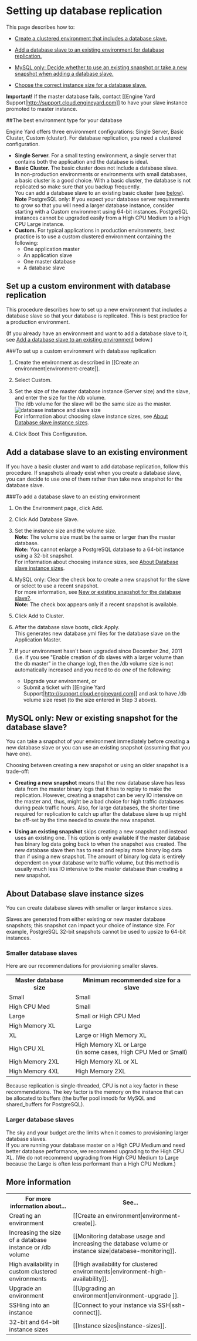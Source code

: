 # Setting up database replication

This page describes how to:  
 
* [Create a clustered environment that includes a database slave.][2] 

* [Add a database slave to an existing environment for database replication.][3]

* [MySQL only: Decide whether to use an existing snapshot or take a new snapshot when adding a database slave.][4]

* [Choose the correct instance size for a database slave.][6]


**Important!** If the master database fails, contact [[Engine Yard Support|http://support.cloud.engineyard.com]] to have your slave instance promoted to master instance.

##The best environment type for your database

Engine Yard offers three environment configurations: Single Server, Basic Cluster, Custom (cluster). For database replication, you need a clustered configuration.

* **Single Server.** For a small testing environment, a single server that contains both the application and the database is ideal. 
* **Basic Cluster.** The basic cluster does not include a database slave.  
    In non-production environments or environments with small databases, a basic cluster is a good choice. With a basic cluster, the database is not replicated so make sure that you backup frequently.  
    You can add a database slave to an existing basic cluster (see [below][3]).  
    **Note** PostgreSQL only: If you expect your database server requirements to grow so that you will need a larger database instance, consider starting with a Custom environment using 64-bit instances. PostgreSQL instances cannot be upgraded easily from a High CPU Medium to a High CPU Large instance.  
* **Custom.** For typical applications in production environments, best practice is to use a custom clustered environment containing the following:  
    * One application master
    * An application slave
    * One master database
    * A database slave


<h2 id="topic2"> Set up a custom environment with database replication</h2>

This procedure describes how to set up a new environment that includes a database slave so that your database is replicated. This is best practice for a production environment. 

(If you already have an environment and want to add a database slave to it, see [Add a database slave to an existing environment][4] below.)

###To set up a custom environment with database replication

1. Create the environment as described in [[Create an environment|environment-create]].
2. Select Custom.
3. Set the size of the master database instance (Server size) and the slave, and enter the size for the /db volume.  
    The /db volume for the slave will be the same size as the master.  
    ![database instance and slave size](images/db_server_n_slave.png)  
    For information about choosing slave instance sizes, see [About Database slave instance sizes][6].
    
4. Click Boot This Configuration.


<h2 id="topic3">Add a database slave to an existing environment</h2>

If you have a basic cluster and want to add database replication, follow this procedure. If snapshots already exist when you create a database slave, you can decide to use one of them rather than take new snapshot for the database slave.

###To add a database slave to an existing environment

1. On the Environment page, click Add.  

2. Click Add Database Slave.

3. Set the instance size and the volume size.   
    **Note:** The volume size must be the same or larger than the master database.  
    **Note:** You cannot enlarge a PostgreSQL database to a 64-bit instance using a 32-bit snapshot.  
    For information about choosing instance sizes, see [About Database slave instance sizes][6].
    

3. MySQL only: Clear the check box to create a new snapshot for the slave or select to use a recent snapshot.     
    For more information, see [New or existing snapshot for the database slave?][3].  
    **Note:** The check box appears only if a recent snapshot is available.
    
3. Click Add to Cluster.

4. After the database slave boots, click Apply.  
    This generates new database.yml files for the database slave on the Application Master.


5. If your environment hasn't been upgraded since December 2nd, 2011 (i.e. if you see "Enable creation of db slaves with a larger volume than the db master" in the change log), then the /db volume size is not automatically increased and you need to do _one_ of the following:  
	* Upgrade your environment, or
	* Submit a ticket with [[Engine Yard Support|http://support.cloud.engineyard.com]] and ask to have /db volume size reset (to the size entered in Step 3 above).
 

<!-- QUESTION: Do I still have to click Apply after this? PL-6488 -->

<h2 id="topic4">MySQL only: New or existing snapshot for the database slave?</h2>

You can take a snapshot of your environment immediately before creating a new database slave or you can use an existing snapshot (assuming that you have one). 

Choosing between creating a new snapshot or using an older snapshot is a trade-off:

* **Creating a new snapshot** means that the new database slave has less data from the master binary logs that it has to replay to make the replication.  However, creating a snapshot can be very IO intensive on the master and, thus, might be a bad choice for high traffic databases during peak traffic hours.  Also, for large databases, the shorter time required for replication to catch up after the database slave is up might be off-set by the time needed to create the new snapshot.

* **Using an existing snapshot** skips creating a new snapshot and instead uses an existing one.  This option is only available if the master database has binary log data going back to when the snapshot was created. The new database slave then has to read and replay more binary log data than if using a new snapshot. The amount of binary log data is entirely dependent on your database write traffic volume, but this method is usually much less IO intensive to the master database than creating a new snapshot.

<h2 id="topic6">About Database slave instance sizes</h2>

You can create database slaves with smaller or larger instance sizes. 

Slaves are generated from either existing or new master database snapshots; this snapshot can impact your choice of instance size. For example, PostgreSQL 32-bit snapshots cannot be used to upsize to 64-bit instances. 

### Smaller database slaves

Here are our recommendations for provisioning smaller slaves. 

<table>
<tr>
  <th>Master database size</th>
  <th>Minimum recommended size for a slave</th>
</tr>
<tr>
  <td>Small</td>
  <td>Small</td>
</tr>
<tr>
  <td>High CPU Med</td>
  <td>Small</td>
</tr>
<tr>
  <td>Large</td>
  <td>Small or High CPU Med </td>
</tr>
<tr>
  <td> High Memory XL </td>
  <td>Large</td>
</tr>
<tr>
  <td>XL</td>
  <td>Large or High Memory XL</td>
</tr>
<tr>
  <td> High CPU XL </td>
  <td>High Memory XL or Large <br>(in some cases, High CPU Med or Small) </td>
</tr>
<tr>
  <td> High Memory 2XL</td>
  <td>High Memory XL or XL </td>
</tr>
<tr>
  <td> High Memory 4XL</td>
  <td>High Memory 2XL </td>
</tr>
</table>


Because replication is single-threaded, CPU is not a key factor in these recommendations. The key factor is the memory on the instance that can be allocated to buffers (the buffer pool innodb for MySQL and shared_buffers for PostgreSQL).

### Larger database slaves

The sky and your budget are the limits when it comes to provisioning larger database slaves.   
If you are running your database master on a High CPU Medium and need better database performance, we recommend upgrading to the High CPU XL. (We do not recommend upgrading from High CPU Medium to Large because the Large is often less performant than a High CPU Medium.)

<h2 id="topic5"> More information</h2>

<table>
  <tr>
    <th>For more information about...</th><th>See...</th>
  </tr>
  <tr>
    <td>Creating an environment</td><td>[[Create an environment|environment-create]].</td>
  </tr>
  <tr>
    <td>Increasing the size of a database instance or /db volume</td><td>[[Monitoring database usage and increasing the database volume or instance size|database-monitoring]].</td>
  </tr>
  <tr>
    <td>High availability in custom clustered environments</td><td>[[High availability for clustered environments|environment-high-availability]].</td>
  </tr> 
<tr>
    <td>Upgrade an environment</td><td>[[Upgrading an environment|environment-upgrade ]].</td>
  </tr>
  <tr>
	<td>SSHing into an instance</td><td>[[Connect to your instance via SSH|ssh-connect]].</td>
  </tr>
  <tr>
	<td>32-bit and 64-bit instance sizes</td><td>[[Instance sizes|instance-sizes]].
</table>


[1]: #topic1        "topic1"
[2]: #topic2        "topic2"
[3]: #topic3        "topic3"
[4]: #topic4		"topic4"
[5]: #topic5        "topic5"
[6]: #topic6        "topic6"
